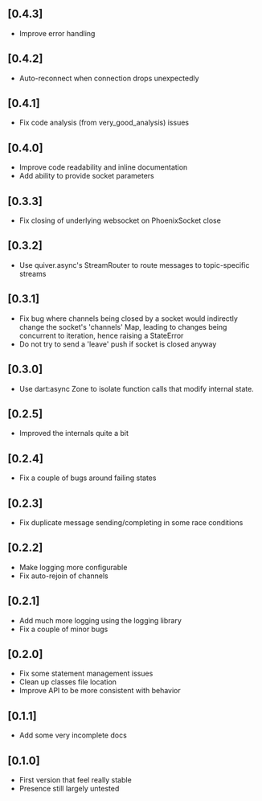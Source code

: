 ## [0.4.3]

- Improve error handling

## [0.4.2]

- Auto-reconnect when connection drops unexpectedly

## [0.4.1]

- Fix code analysis (from very_good_analysis) issues

## [0.4.0]

- Improve code readability and inline documentation
- Add ability to provide socket parameters

## [0.3.3]

- Fix closing of underlying websocket on PhoenixSocket close

## [0.3.2]

- Use quiver.async's StreamRouter to route messages to topic-specific streams

## [0.3.1]

- Fix bug where channels being closed by a socket would indirectly change the socket's 'channels' Map, leading to changes being concurrent to iteration, hence raising a StateError
- Do not try to send a 'leave' push if socket is closed anyway

## [0.3.0]

- Use dart:async Zone to isolate function calls that modify internal state.

## [0.2.5]

- Improved the internals quite a bit

## [0.2.4]

- Fix a couple of bugs around failing states

## [0.2.3]

- Fix duplicate message sending/completing in some race conditions

## [0.2.2]

- Make logging more configurable
- Fix auto-rejoin of channels

## [0.2.1]

- Add much more logging using the logging library
- Fix a couple of minor bugs

## [0.2.0]

- Fix some statement management issues
- Clean up classes file location
- Improve API to be more consistent with behavior

## [0.1.1]

- Add some very incomplete docs

## [0.1.0]

- First version that feel really stable
- Presence still largely untested
